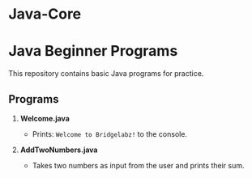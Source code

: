# Java-Core
# Java Beginner Programs

This repository contains basic Java programs for practice.

## Programs

1. **Welcome.java**
   - Prints: `Welcome to Bridgelabz!` to the console.

2. **AddTwoNumbers.java**
   - Takes two numbers as input from the user and prints their sum.

